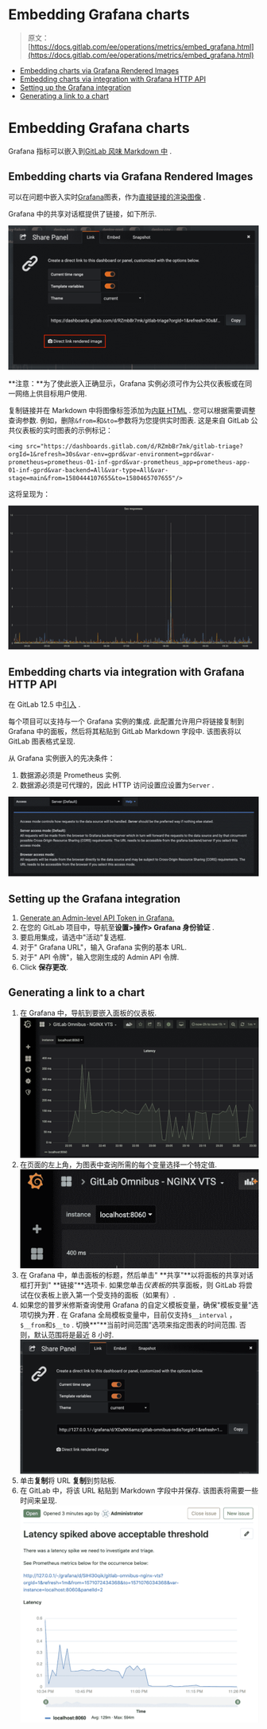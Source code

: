 # Embedding Grafana charts

> 原文：[https://docs.gitlab.com/ee/operations/metrics/embed_grafana.html](https://docs.gitlab.com/ee/operations/metrics/embed_grafana.html)

*   [Embedding charts via Grafana Rendered Images](#embedding-charts-via-grafana-rendered-images)
*   [Embedding charts via integration with Grafana HTTP API](#embedding-charts-via-integration-with-grafana-http-api)
*   [Setting up the Grafana integration](#setting-up-the-grafana-integration)
*   [Generating a link to a chart](#generating-a-link-to-a-chart)

# Embedding Grafana charts[](#embedding-grafana-charts "Permalink")

Grafana 指标可以嵌入到[GitLab 风味 Markdown 中](../../user/markdown.html) .

## Embedding charts via Grafana Rendered Images[](#embedding-charts-via-grafana-rendered-images "Permalink")

可以在问题中嵌入实时[Grafana](https://docs.gitlab.com/omnibus/settings/grafana.html)图表，作为[直接链接的渲染图像](https://grafana.com/docs/grafana/latest/reference/share_panel/#direct-link-rendered-image) .

Grafana 中的共享对话框提供了链接，如下所示.

[![Grafana Direct Linked Rendered Image](img/f406b88682259abab36d343539b1664c.png)](../../user/project/integrations/img/grafana_live_embed.png)

**注意：**为了使此嵌入正确显示，Grafana 实例必须可作为公共仪表板或在同一网络上供目标用户使用.

复制链接并在 Markdown 中将图像标签添加为[内联 HTML](../../user/markdown.html#inline-html) . 您可以根据需要调整查询参数. 例如，删除`&from=`和`&to=`参数将为您提供实时图表. 这是来自 GitLab 公共仪表板的实时图表的示例标记：

```
<img src="https://dashboards.gitlab.com/d/RZmbBr7mk/gitlab-triage?orgId=1&refresh=30s&var-env=gprd&var-environment=gprd&var-prometheus=prometheus-01-inf-gprd&var-prometheus_app=prometheus-app-01-inf-gprd&var-backend=All&var-type=All&var-stage=main&from=1580444107655&to=1580465707655"/> 
```

这将呈现为：

[![Grafana dashboard embedded preview](img/b820c73810583190a0b1697c813fdda8.png)](../../user/project/integrations/img/grafana_embedded.png)

## Embedding charts via integration with Grafana HTTP API[](#embedding-charts-via-integration-with-grafana-http-api "Permalink")

在 GitLab 12.5 中[引入](https://gitlab.com/gitlab-org/gitlab/-/issues/31376) .

每个项目可以支持与一个 Grafana 实例的集成. 此配置允许用户将链接复制到 Grafana 中的面板，然后将其粘贴到 GitLab Markdown 字段中. 该图表将以 GitLab 图表格式呈现.

从 Grafana 实例嵌入的先决条件：

1.  数据源必须是 Prometheus 实例.
2.  数据源必须是可代理的，因此 HTTP 访问设置应设置为`Server` .

[![HTTP Proxy Access](img/7896b9b275d92d4b9cb2001cc464e509.png)](../../user/project/integrations/img/http_proxy_access_v12_5.png)

## Setting up the Grafana integration[](#setting-up-the-grafana-integration "Permalink")

1.  [Generate an Admin-level API Token in Grafana.](https://grafana.com/docs/grafana/latest/http_api/auth/#create-api-token)
2.  在您的 GitLab 项目中，导航至**设置>操作> Grafana 身份验证** .
3.  要启用集成，请选中"活动"复选框.
4.  对于" Grafana URL"，输入 Grafana 实例的基本 URL.
5.  对于" API 令牌"，输入您刚生成的 Admin API 令牌.
6.  Click **保存更改**.

## Generating a link to a chart[](#generating-a-link-to-a-chart "Permalink")

1.  在 Grafana 中，导航到要嵌入面板的仪表板. [![Grafana 公制面板](img/eb191fa059117d5fb30958d7f6241704.png)](../../user/project/integrations/img/grafana_panel_v12_5.png)
2.  在页面的左上角，为图表中查询所需的每个变量选择一个特定值. [![选择查询变量](img/40834a63780a362f429e1902450a4a7a.png)](../../user/project/integrations/img/select_query_variables_v12_5.png)
3.  在 Grafana 中，单击面板的标题，然后单击" **共享"**以将面板的共享对话框打开到" **链接"**选项卡. 如果您单击*仪表板的*共享面板，则 GitLab 将尝试在仪表板上嵌入第一个受支持的面板（如果有）.
4.  如果您的普罗米修斯查询使用 Grafana 的自定义模板变量，确保"模板变量"选项切换为**开** . 在 Grafana 全局模板变量中，目前仅支持`$__interval` ， `$__from`和`$__to` . 切换**"**当前时间范围"选项来指定图表的时间范围. 否则，默认范围将是最近 8 小时. [![Grafana 共享对话框](img/ce9e5e0a216a3a51d412bcb3cb11f420.png)](../../user/project/integrations/img/grafana_sharing_dialog_v12_5.png)
5.  单击**复制**将 URL **复制**到剪贴板.
6.  在 GitLab 中，将该 URL 粘贴到 Markdown 字段中并保存. 该图表将需要一些时间来呈现. [![GitLab 渲染的 Grafana 面板](img/c67bf60334fcbd1f63dc0a6515d02eca.png)](../../user/project/integrations/img/rendered_grafana_embed_v12_5.png)
